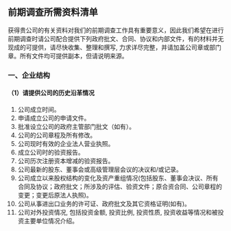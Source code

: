 ## 前期调查所需资料清单

获得贵公司的有关资料对我们的前期调查工作具有重要意义，因此我们希望在进行前期调查时请公司配合提供下列政府批文、合同、协议和内部文件，有的材料并无现成的可提供，请尽快收集、整理和撰写, 力求详尽完整，并请加盖公司章或部门章。所有文件均可提供副本，但请说明来源。

### 一、企业结构
#### （1）请提供公司的历史沿革情况
1. 公司成立时间。
2. 申请成立公司的申请文件。
3. 批准设立公司的政府主管部门批文（如有）。
4. 公司的公司章程及所有修改。
5. 公司现时有效的企业法人营业执照。
6. 成立公司时的验资报告。
7. 公司历次注册资本增减的验资报告。
8. 公司最新的股东、董事会或高级管理层会议的决议和/或记录。
9. 公司成立以来股权结构的变化及资产重组情况(包括股东、董事会决议、所有合同及协议；政府批文；所涉及的评估、验资文件；原合资合同、公司章程的变更；变更后原法人执照)。
10. 公司从事进出口业务的许可证、政府批文及其它资格证明(如有)。
11. 公司对外投资情况, 包括投资金额, 投资比例, 投资性质, 投资收益等情况和被投资主要单位情况介绍。
